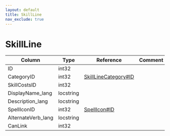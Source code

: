```yaml
---
layout: default
title: SkillLine
nav_exclude: true
---
```

# SkillLine

| Column | Type | Reference | Comment |
|--------|------|-----------|---------|
|ID|int32|||
|CategoryID|int32|[SkillLineCategory#ID](SkillLineCategory)||
|SkillCostsID|int32|||
|DisplayName_lang|locstring|||
|Description_lang|locstring|||
|SpellIconID|int32|[SpellIcon#ID](SpellIcon)||
|AlternateVerb_lang|locstring|||
|CanLink|int32|||
